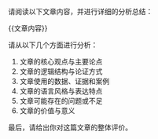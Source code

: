 请阅读以下文章内容，并进行详细的分析总结：

{{文章内容}}

请从以下几个方面进行分析：
1. 文章的核心观点与主要论点
2. 文章的逻辑结构与论证方式
3. 文章使用的数据、证据和案例
4. 文章的语言风格与表达特点
5. 文章可能存在的问题或不足
6. 文章的价值与意义

最后，请给出你对这篇文章的整体评价。
